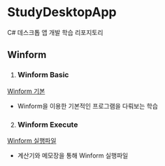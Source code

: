 # StudyDesktopApp
C# 데스크톱 앱 개발 학습 리포지토리

## Winform 
1. ### Winform Basic
 [Winform 기본](https://github.com/jacksimuse/StudyDesktopApp/tree/main/WinformApp/PracticeWinApp)

- Winform을 이용한 기본적인 프로그램을 다뤄보는 학습

2. ### Winform Execute
[Winform 실행파일](https://github.com/jacksimuse/StudyDesktopApp/tree/main/WinformApp/WinExecuteApp)

- 계산기와 메모장을 통해 Winform 실행파일 
